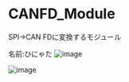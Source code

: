 # CANFD_Module
SPI->CAN FDに変換するモジュール

名前:ひにゃた
![image](https://user-images.githubusercontent.com/80198387/228822129-4c916419-7b01-44d1-8794-ed576933e322.png)

![image](https://github.com/TNCT-Mechatech/CANFD_Module/assets/80198387/8c8842bb-7d9d-4827-a29e-b7de31a5489a)

